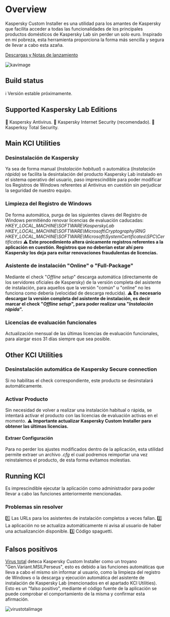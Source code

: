 # Overview
Kaspersky Custom Installer es una utilidad para los amantes de Kaspersky que facilita acceder a todas las funcionalidades de los principales productos domésticos de Kaspersky Lab sin perder un solo euro. Inspirado en mi pobreza, esta herramienta proporciona la forma más sencilla y segura de llevar a cabo esta azaña.

[Descargas y Notas de lanzamiento](https://github.com/bitasuperactive/KCIBasic/releases)


![kavimage](https://github.com/bitasuperactive/KCIBasic/blob/master/doc/kavimage.jpg)


## Build status
:information_source: Versión estable próximamente.


## Supported Kaspersky Lab Editions
:small_red_triangle_down: Kaspersky Antivirus.
:small_orange_diamond: Kaspersky Internet Security (recomendado).
:large_orange_diamond: Kasperksy Total Security.


## Main KCI Utilities
### Desinstalación de Kaspersky
Ya sea de forma manual (*Instalación habitual*) o automática (*Instalación rápida*) se facilita la desintalación del producto Kaspersky Lab instalado en el sistema operativo del usuario, paso imprescindible para poder modificar los Registros de Windows referentes al Antivirus en cuestión sin perjudicar la seguridad de nuestro equipo.

### Limpieza del Registro de Windows
De forma automática, purga de las siguientes claves del Registro de Windows permitiéndo renovar licencias de evaluación caducadas:
*HKEY_LOCAL_MACHINE\SOFTWARE\KasperskyLab*
*HKEY_LOCAL_MACHINE\SOFTWARE\Microsoft\Cryptography\RNG*
*HKEY_LOCAL_MACHINE\SOFTWARE\Microsoft\SystemCertificates\SPC\Certificates*
:warning: **Este procedimiento altera únicamente registros referentes a la aplicación en cuestión. Registros que no deberían estar ahí pero Kaspersky los deja para evitar renovaciones fraudulentas de licencias.**

### Asistente de instalación "Online" o "Full-Package"
Mediante el check "*Offline setup*" descarga automática (directamente de los servidores oficiales de Kaspersky) de la versión completa del asistente de instalación, para aquellos que la versión "común" u "online" no les funciona como debería (velocidad de descarga reducida).
:warning: **Es necesario descargar la versión completa del asistente de instalación, es decir marcar el check "*Offline setup*", para poder realizar una "*Instalación rápida*".**

### Licencias de evaluación funcionales
Actualización mensual de las últimas licencias de evaluación funcionales, para alargar esos 31 días siempre que sea posible.


## Other KCI Utilities
### Desinstalación automática de Kaspersky Secure connection
Si no habilitas el check correspondiente, este producto se desinstalará automáticamente.

### Activar Producto
Sin necesidad de volver a realizar una instalación habitual o rápida, se intentará activar el producto con las licencias de evaluación activas en el momento.
:warning: **Importante actualizar Kaspersky Custom Installer para obtener las últimas licencias.**

#### Extraer Configuración
Para no perder los ajustes modificados dentro de la aplicación, esta utilidad permite extraer un archivo *.cfg* el cual podremos reimportar una vez reinstalemos el producto, de esta forma evitamos molestias.


## Running KCI
Es imprescindible ejecutar la aplicación como administrador para poder llevar a cabo las funciones anteriormente mencionadas.

### Problemas sin resolver
:one: Las URLs para los asistentes de instalación completos a veces fallan.
:two: La aplicación no se actualiza automáticamente ni avisa al usuario de haber una actualizanción disponible.
:three: Código spaguetti.


## Falsos positivos
[Virus total](www.virustotal.com/gui/file/24f97e787c5fbb600f6643bcb957f68ab099f12a7e37fc6473feb582d19c40e3/detection) deteca Kaspersky Custom Installer como un troyano "Gen.Variant.MSILPerseus", esto es debido a las funciones automáticas que lleva a cabo el mismo sin informar al usuario, como la limpieza del registro de Windows o la descarga y ejecución automática del asistente de instalación de Kaspersky Lab (mencionados en el apartado KCI Utilities). Esto es un "falso positivo", mediante el código fuente de la aplicación se puede comprobar el comportamiento de la misma y confirmar esta afirmación.

![virustotalimage](https://github.com/bitasuperactive/KCIBasic/blob/master/doc/virustotalimage.png)
